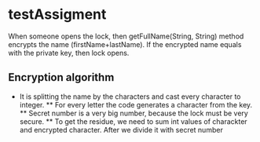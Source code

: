# testAssigment

When someone opens the lock, then getFullName(String, String) method encrypts the name (firstName+lastName). If the encrypted name equals with the private key, then lock opens.

## Encryption algorithm

* It is splitting the name by the characters and cast every character to integer.
** For every letter the code generates a character from the key.
** Secret number is a very big number, because the lock must be very secure.
** To get the residue, we need to sum int values of charackter and encrypted character. After we divide it with secret number

